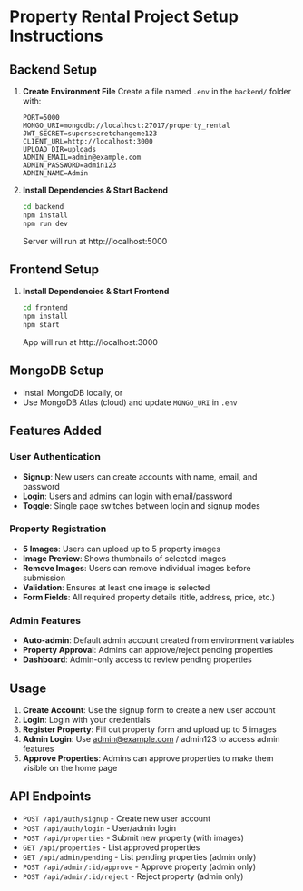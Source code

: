 # Property Rental Project Setup Instructions

## Backend Setup

1. **Create Environment File**
   Create a file named `.env` in the `backend/` folder with:
   ```
   PORT=5000
   MONGO_URI=mongodb://localhost:27017/property_rental
   JWT_SECRET=supersecretchangeme123
   CLIENT_URL=http://localhost:3000
   UPLOAD_DIR=uploads
   ADMIN_EMAIL=admin@example.com
   ADMIN_PASSWORD=admin123
   ADMIN_NAME=Admin
   ```

2. **Install Dependencies & Start Backend**
   ```bash
   cd backend
   npm install
   npm run dev
   ```
   Server will run at http://localhost:5000

## Frontend Setup

1. **Install Dependencies & Start Frontend**
   ```bash
   cd frontend
   npm install
   npm start
   ```
   App will run at http://localhost:3000

## MongoDB Setup

- Install MongoDB locally, or
- Use MongoDB Atlas (cloud) and update `MONGO_URI` in `.env`

## Features Added

### User Authentication
- **Signup**: New users can create accounts with name, email, and password
- **Login**: Users and admins can login with email/password
- **Toggle**: Single page switches between login and signup modes

### Property Registration
- **5 Images**: Users can upload up to 5 property images
- **Image Preview**: Shows thumbnails of selected images
- **Remove Images**: Users can remove individual images before submission
- **Validation**: Ensures at least one image is selected
- **Form Fields**: All required property details (title, address, price, etc.)

### Admin Features
- **Auto-admin**: Default admin account created from environment variables
- **Property Approval**: Admins can approve/reject pending properties
- **Dashboard**: Admin-only access to review pending properties

## Usage

1. **Create Account**: Use the signup form to create a new user account
2. **Login**: Login with your credentials
3. **Register Property**: Fill out property form and upload up to 5 images
4. **Admin Login**: Use admin@example.com / admin123 to access admin features
5. **Approve Properties**: Admins can approve properties to make them visible on the home page

## API Endpoints

- `POST /api/auth/signup` - Create new user account
- `POST /api/auth/login` - User/admin login
- `POST /api/properties` - Submit new property (with images)
- `GET /api/properties` - List approved properties
- `GET /api/admin/pending` - List pending properties (admin only)
- `POST /api/admin/:id/approve` - Approve property (admin only)
- `POST /api/admin/:id/reject` - Reject property (admin only)
